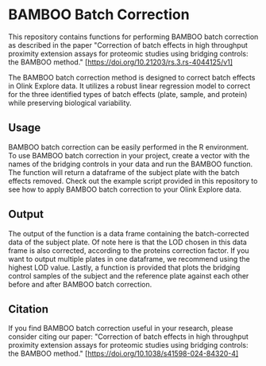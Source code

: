 # BAMBOO Batch Correction

This repository contains functions for performing BAMBOO batch correction as described in the paper "Correction of batch effects in high throughput proximity extension assays for proteomic studies using bridging controls: the BAMBOO method." [https://doi.org/10.21203/rs.3.rs-4044125/v1]

The BAMBOO batch correction method is designed to correct batch effects in Olink Explore data. It utilizes a robust linear regression model to correct for the three identified types of batch effects (plate, sample, and protein) while preserving biological variability.

## Usage
BAMBOO batch correction can be easily performed in the R environment. To use BAMBOO batch correction in your project, create a vector with the names of the bridging controls in your data and run the BAMBOO function. The function will return a dataframe of the subject plate with the batch effects removed. Check out the example script provided in this repository to see how to apply BAMBOO batch correction to your Olink Explore data.

## Output
The output of the function is a data frame containing the batch-corrected data of the subject plate. Of note here is that the LOD chosen in this data frame is also corrected, according to the proteins correction factor. If you want to output multiple plates in one dataframe, we recommend using the highest LOD value. Lastly, a function is provided that plots the bridging control samples of the subject and the reference plate against each other before and after BAMBOO batch correction.

## Citation
If you find BAMBOO batch correction useful in your research, please consider citing our paper:
"Correction of batch effects in high throughput proximity extension assays for proteomic studies using bridging controls: the BAMBOO method." [https://doi.org/10.1038/s41598-024-84320-4]
